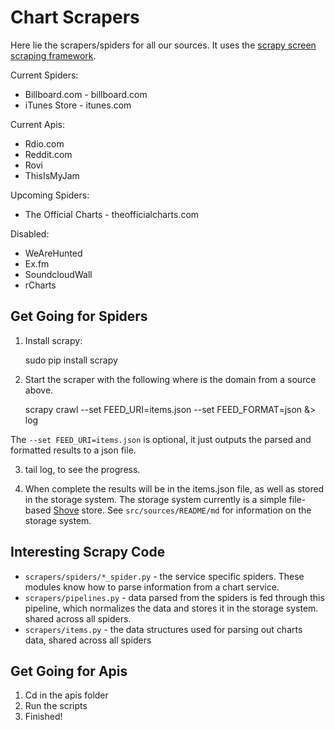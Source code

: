 Chart Scrapers
==============

Here lie the scrapers/spiders for all our sources. It uses the [scrapy screen scraping
framework][scrapy].


Current Spiders:

* Billboard.com - billboard.com
* iTunes Store - itunes.com

Current Apis:
* Rdio.com
* Reddit.com
* Rovi
* ThisIsMyJam

Upcoming Spiders:

* The Official Charts - theofficialcharts.com

Disabled:

* WeAreHunted
* Ex.fm
* SoundcloudWall
* rCharts


Get Going for Spiders
---------

1) Install scrapy:

    sudo pip install scrapy

2) Start the scraper with the following where <DOMAIN> is the domain from a source above.

    scrapy crawl <DOMAIN> --set FEED_URI=items.json --set FEED_FORMAT=json &> log

The `--set FEED_URI=items.json` is optional, it just outputs the parsed and formatted results to a json file. 

3) tail log, to see the progress.

4) When complete the results will be in the items.json file, as well as stored in the storage system. 
The storage system currently is a simple file-based [Shove][shove] store. See `src/sources/README/md` for 
information on the storage system.

Interesting Scrapy Code
-----------------------

 * `scrapers/spiders/*_spider.py` - the service specific spiders. These modules know how to parse information from a chart service.
 * `scrapers/pipelines.py` - data parsed from the spiders is fed through this pipeline, which normalizes the data and stores it in the storage system. shared across all spiders.
 * `scrapers/items.py` - the data structures used for parsing out charts data, shared across all spiders

[scrapy]: http://scrapy.org/
[shove]: http://pypi.python.org/pypi/shove

Get Going for Apis
---------

1) Cd in the apis folder
2) Run the scripts
3) Finished!
